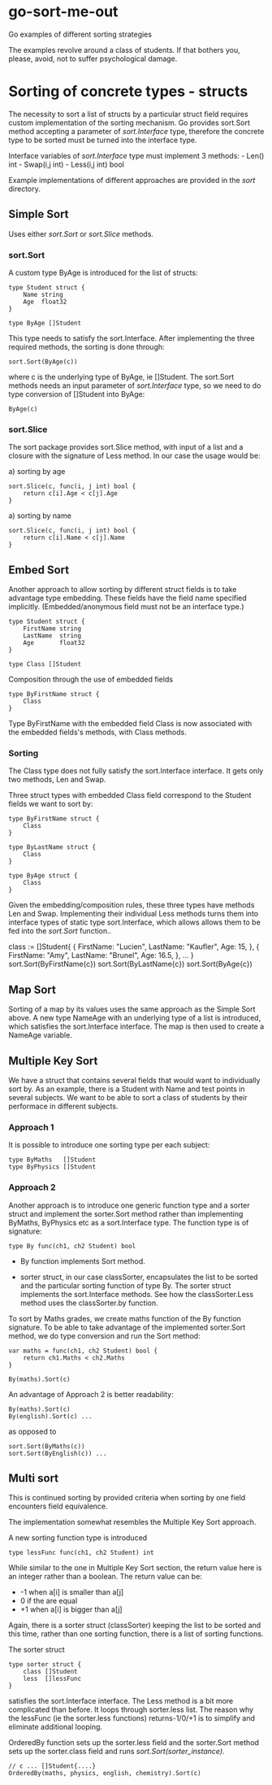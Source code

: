 # go-sort-me-out
Go examples of different sorting strategies

The examples revolve around a class of students. If that bothers you, please, avoid, not to suffer psychological damage.

# Sorting of concrete types - structs

The necessity to sort a list of structs by a particular struct field requires custom implementation of the sorting mechanism. Go provides sort.Sort method accepting a parameter of _sort.Interface_ type, therefore the concrete type to be sorted must be turned into the interface type.

Interface variables of _sort.Interface_ type must implement 3 methods:
    - Len() int
    - Swap(i,j int)
    - Less(i,j int) bool

Example implementations of different approaches are provided in the _sort_ directory.


## Simple Sort

Uses either _sort.Sort_ or _sort.Slice_ methods.

### sort.Sort

A custom type ByAge is introduced for the list of structs:

    type Student struct {
        Name string
        Age  float32
    }

    type ByAge []Student

This type needs to satisfy the sort.Interface. After implementing the three required methods, the sorting is done through:

    sort.Sort(ByAge(c))

where c is the underlying type of ByAge, ie []Student. The sort.Sort methods needs an input parameter of _sort.Interface_ type, so we need to do type conversion of []Student into ByAge:

    ByAge(c)

### sort.Slice

The sort package provides sort.Slice method, with input of a list and a closure with the signature of Less method. In our case the usage would be:

a) sorting by age

	sort.Slice(c, func(i, j int) bool {
		return c[i].Age < c[j].Age
	}

a) sorting by name

	sort.Slice(c, func(i, j int) bool {
		return c[i].Name < c[j].Name
    }

## Embed Sort

Another approach to allow sorting by different struct fields is to take advantage type embedding. These fields have the field name specified implicitly. (Embedded/anonymous field must not be an interface type.)

    type Student struct {
        FirstName string
        LastName  string
        Age       float32
    }

    type Class []Student

Composition through the use of embedded fields

    type ByFirstName struct {
        Class
    }

Type ByFirstName with the embedded field Class is now associated with the embedded fields's methods, with Class methods.

### Sorting

The Class type does not fully satisfy the sort.Interface interface. It gets only two methods, Len and Swap.

Three struct types with embedded Class field correspond to the Student fields we want to sort by:

    type ByFirstName struct {
        Class
    }

    type ByLastName struct {
        Class
    }

    type ByAge struct {
        Class
    }

Given the embedding/composition rules, these three types have methods Len and Swap. Implementing their individual Less methods turns them into interface types of static type sort.Interface, which allows allows them to be fed into the _sort.Sort_ function..

class := []Student{	{
		FirstName: "Lucien",
		LastName:  "Kaufler",
		Age:       15,
	},
	{
		FirstName: "Amy",
		LastName:  "Brunel",
		Age:       16.5,
	},
    ...
}
sort.Sort(ByFirstName{c})
sort.Sort(ByLastName{c})
sort.Sort(ByAge{c})

## Map Sort

Sorting of a map by its values uses the same approach as the Simple Sort above. A new type NameAge with an underlying type of a list is introduced, which satisfies the sort.Interface interface. The map is then used to create a NameAge variable.

## Multiple Key Sort

We have a struct that contains several fields that would want to individually sort by. As an example, there is a Student with Name and test points in several subjects. We want to be able to sort a class of students by their performace in different subjects.

### Approach 1

It is possible to introduce one sorting type per each subject:

    type ByMaths   []Student
    type ByPhysics []Student

### Approach 2

Another approach is to introduce one generic function type and a sorter struct and implement the sorter.Sort method rather than implementing ByMaths, ByPhysics etc as a sort.Interface type.
The function type is of signature:

    type By func(ch1, ch2 Student) bool

- By function implements Sort method.

- sorter struct, in our case classSorter, encapsulates the list to be sorted and the particular sorting function of type By. The sorter struct implements the sort.Interface methods. See how the classSorter.Less method uses the classSorter.by function.

To sort by Maths grades, we create maths function of the By function signature. To be able to take advantage of the implemented sorter.Sort method, we do type conversion and run the Sort method:

    var maths = func(ch1, ch2 Student) bool {
	    return ch1.Maths < ch2.Maths
    }  

    By(maths).Sort(c)

An advantage of Approach 2 is better readability:

    By(maths).Sort(c)
    By(english).Sort(c) ...

as opposed to

    sort.Sort(ByMaths(c))
    sort.Sort(ByEnglish(c)) ...

## Multi sort

This is continued sorting by provided criteria when sorting by one field encounters field equivalence.

The implementation somewhat resembles the Multiple Key Sort approach.

A new sorting function type is introduced

    type lessFunc func(ch1, ch2 Student) int

While similar to the one in Multiple Key Sort section, the return value here is an integer rather than a boolean. The return value can be:
- -1 when a[i] is smaller than a[j]
-  0 if the are equal
- +1 when a[i] is bigger than a[j]

Again, there is a sorter struct (classSorter) keeping the list to be sorted and this time, rather than one sorting function, there is a list of sorting functions.

The sorter struct

    type sorter struct {
        class []Student
        less  []lessFunc
    }

satisfies the sort.Interface interface. The Less method is a bit more complicated than before. It loops through sorter.less list. The reason why the lessFunc (ie the sorter.less functions) returns-1/0/+1 is to simplify and eliminate additional looping.

OrderedBy function sets up the sorter.less field and the sorter.Sort method sets up the sorter.class field and runs _sort.Sort(sorter_instance)_.

    // c ... []Student{....}
    OrderedBy(maths, physics, english, chemistry).Sort(c)
